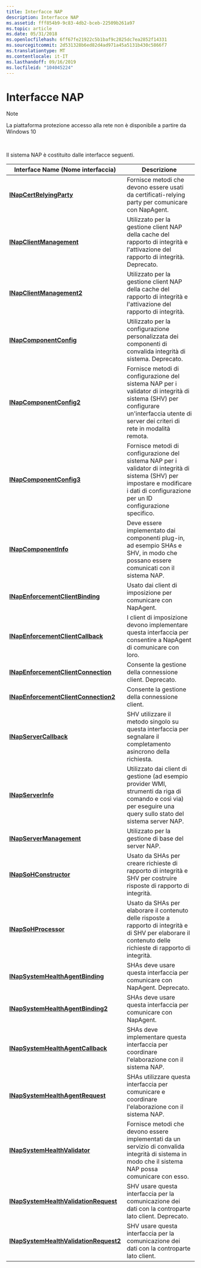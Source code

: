 ```yaml
---
title: Interfacce NAP
description: Interfacce NAP
ms.assetid: fff854b9-9c83-4db2-bceb-22509b261a97
ms.topic: article
ms.date: 05/31/2018
ms.openlocfilehash: 6ff67fe21922c5b1baf9c2825dc7ea2852f14331
ms.sourcegitcommit: 2d531328b6ed82d4ad971a45a5131b430c5866f7
ms.translationtype: MT
ms.contentlocale: it-IT
ms.lasthandoff: 09/16/2019
ms.locfileid: "104045224"
---
```

# <a name="nap-interfaces"></a>Interfacce NAP

> [!Note]  
> La piattaforma protezione accesso alla rete non è disponibile a partire da Windows 10

 

Il sistema NAP è costituito dalle interfacce seguenti.



| Interface Name (Nome interfaccia)                                                                   | Descrizione                                                                                                                                         |
|----------------------------------------------------------------------------------|-----------------------------------------------------------------------------------------------------------------------------------------------------|
| [**INapCertRelyingParty**](inapcertrelyingparty.md)                             | Fornisce metodi che devono essere usati da certificati-relying party per comunicare con NapAgent.                                                        |
| [**INapClientManagement**](inapclientmanagement.md)                             | Utilizzato per la gestione client NAP della cache del rapporto di integrità e l'attivazione del rapporto di integrità. Deprecato.                                                                |
| [**INapClientManagement2**](inapclientmanagement2.md)                           | Utilizzato per la gestione client NAP della cache del rapporto di integrità e l'attivazione del rapporto di integrità.                                                                            |
| [**INapComponentConfig**](inapcomponentconfig.md)                               | Utilizzato per la configurazione personalizzata dei componenti di convalida integrità di sistema. Deprecato.                                                                                    |
| [**INapComponentConfig2**](inapcomponentconfig2.md)                             | Fornisce metodi di configurazione del sistema NAP per i validator di integrità di sistema (SHV) per configurare un'interfaccia utente di server dei criteri di rete in modalità remota.   |
| [**INapComponentConfig3**](inapcomponentconfig3.md)                             | Fornisce metodi di configurazione del sistema NAP per i validator di integrità di sistema (SHV) per impostare e modificare i dati di configurazione per un ID configurazione specifico. |
| [**INapComponentInfo**](inapcomponentinfo.md)                                   | Deve essere implementato dai componenti plug-in, ad esempio SHAs e SHV, in modo che possano essere comunicati con il sistema NAP.                          |
| [**INapEnforcementClientBinding**](inapenforcementclientbinding.md)             | Usato dai client di imposizione per comunicare con NapAgent.                                                                                       |
| [**INapEnforcementClientCallback**](inapenforcementclientcallback.md)           | I client di imposizione devono implementare questa interfaccia per consentire a NapAgent di comunicare con loro.                                                  |
| [**INapEnforcementClientConnection**](inapenforcementclientconnection.md)       | Consente la gestione della connessione client. Deprecato.                                                                                                |
| [**INapEnforcementClientConnection2**](inapenforcementclientconnection2.md)     | Consente la gestione della connessione client.                                                                                                            |
| [**INapServerCallback**](inapservercallback.md)                                 | SHV utilizzare il metodo singolo su questa interfaccia per segnalare il completamento asincrono della richiesta.                                                             |
| [**INapServerInfo**](inapserverinfo.md)                                         | Utilizzato dai client di gestione (ad esempio provider WMI, strumenti da riga di comando e così via) per eseguire una query sullo stato del sistema server NAP.                             |
| [**INapServerManagement**](inapservermanagement.md)                             | Utilizzato per la gestione di base del server NAP.                                                                                                        |
| [**INapSoHConstructor**](inapsohconstructor.md)                                 | Usato da SHAs per creare richieste di rapporto di integrità e SHV per costruire risposte di rapporto di integrità.                                                                      |
| [**INapSoHProcessor**](inapsohprocessor.md)                                     | Usato da SHAs per elaborare il contenuto delle risposte a rapporto di integrità e di SHV per elaborare il contenuto delle richieste di rapporto di integrità.                                          |
| [**INapSystemHealthAgentBinding**](inapsystemhealthagentbinding.md)             | SHAs deve usare questa interfaccia per comunicare con NapAgent. Deprecato.                                                                          |
| [**INapSystemHealthAgentBinding2**](inapsystemhealthagentbinding2.md)           | SHAs deve usare questa interfaccia per comunicare con NapAgent.                                                                                      |
| [**INapSystemHealthAgentCallback**](inapsystemhealthagentcallback.md)           | SHAs deve implementare questa interfaccia per coordinare l'elaborazione con il sistema NAP.                                                                    |
| [**INapSystemHealthAgentRequest**](inapsystemhealthagentrequest.md)             | SHAs utilizzare questa interfaccia per comunicare e coordinare l'elaborazione con il sistema NAP.                                                         |
| [**INapSystemHealthValidator**](inapsystemhealthvalidator.md)                   | Fornisce metodi che devono essere implementati da un servizio di convalida integrità di sistema in modo che il sistema NAP possa comunicare con esso.                                                         |
| [**INapSystemHealthValidationRequest**](inapsystemhealthvalidationrequest.md)   | SHV usare questa interfaccia per la comunicazione dei dati con la controparte lato client. Deprecato.                                                      |
| [**INapSystemHealthValidationRequest2**](inapsystemhealthvalidationrequest2.md) | SHV usare questa interfaccia per la comunicazione dei dati con la controparte lato client.                                                                  |



 

 

 




